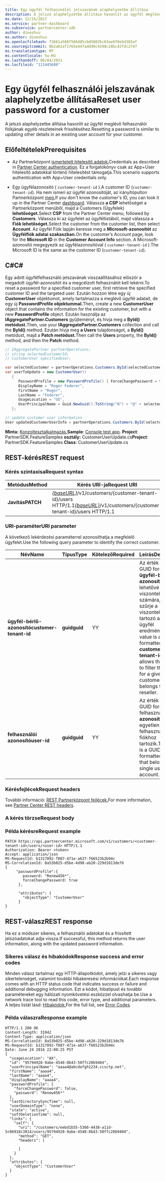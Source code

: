 ```yaml
---
title: Egy ügyfél felhasználói jelszavának alaphelyzetbe állítása
description: A jelszó alaphelyzetbe állítása hasonlít az ügyfél meglévő felhasználói fiókjának egyéb részleteinek frissítéséhez.
ms.date: 12/15/2017
ms.service: partner-dashboard
ms.subservice: partnercenter-sdk
author: dineshvu
ms.author: dineshvu
ms.openlocfilehash: f3661a588f566485cbd58035c63ae9f8e5d383af
ms.sourcegitcommit: 0b2a62af1765a447addd9c4340c28bc42fdc2747
ms.translationtype: MT
ms.contentlocale: hu-HU
ms.lasthandoff: 06/04/2021
ms.locfileid: "111445680"
---
```

# <a name="reset-user-password-for-a-customer"></a><span data-ttu-id="3692f-103">Egy ügyfél felhasználói jelszavának alaphelyzetbe állítása</span><span class="sxs-lookup"><span data-stu-id="3692f-103">Reset user password for a customer</span></span>

<span data-ttu-id="3692f-104">A jelszó alaphelyzetbe állítása hasonlít az ügyfél meglévő felhasználói fiókjának egyéb részleteinek frissítéséhez.</span><span class="sxs-lookup"><span data-stu-id="3692f-104">Resetting a password is similar to updating other details in an existing user account for your customer.</span></span>

## <a name="prerequisites"></a><span data-ttu-id="3692f-105">Előfeltételek</span><span class="sxs-lookup"><span data-stu-id="3692f-105">Prerequisites</span></span>

- <span data-ttu-id="3692f-106">Az Partnerközpont [ismertetett hitelesítő adatok.](partner-center-authentication.md)</span><span class="sxs-lookup"><span data-stu-id="3692f-106">Credentials as described in [Partner Center authentication](partner-center-authentication.md).</span></span> <span data-ttu-id="3692f-107">Ez a forgatókönyv csak az App+User hitelesítő adatokkal történő hitelesítést támogatja.</span><span class="sxs-lookup"><span data-stu-id="3692f-107">This scenario supports authentication with App+User credentials only.</span></span>

- <span data-ttu-id="3692f-108">Egy ügyfélazonosító ( `customer-tenant-id` ).</span><span class="sxs-lookup"><span data-stu-id="3692f-108">A customer ID (`customer-tenant-id`).</span></span> <span data-ttu-id="3692f-109">Ha nem ismeri az ügyfél azonosítóját, az irányítópulton Partnerközpont [meg.](https://partner.microsoft.com/dashboard)</span><span class="sxs-lookup"><span data-stu-id="3692f-109">If you don't know the customer's ID, you can look it up in the Partner Center [dashboard](https://partner.microsoft.com/dashboard).</span></span> <span data-ttu-id="3692f-110">Válassza **a CSP** lehetőséget a Partnerközpont menüből, majd a Customers (Ügyfelek) **lehetőséget.**</span><span class="sxs-lookup"><span data-stu-id="3692f-110">Select **CSP** from the Partner Center menu, followed by **Customers**.</span></span> <span data-ttu-id="3692f-111">Válassza ki az ügyfelet az ügyféllistából, majd válassza a **Fiók lehetőséget.**</span><span class="sxs-lookup"><span data-stu-id="3692f-111">Select the customer from the customer list, then select **Account**.</span></span> <span data-ttu-id="3692f-112">Az ügyfél Fiók lapján keresse meg a **Microsoft-azonosítót** az **Ügyfélfiók adatai szakaszban.**</span><span class="sxs-lookup"><span data-stu-id="3692f-112">On the customer’s Account page, look for the **Microsoft ID** in the **Customer Account Info** section.</span></span> <span data-ttu-id="3692f-113">A Microsoft-azonosító megegyezik az ügyfélazonosítóval ( `customer-tenant-id` ).</span><span class="sxs-lookup"><span data-stu-id="3692f-113">The Microsoft ID is the same as the customer ID  (`customer-tenant-id`).</span></span>

## <a name="c"></a><span data-ttu-id="3692f-114">C\#</span><span class="sxs-lookup"><span data-stu-id="3692f-114">C\#</span></span>

<span data-ttu-id="3692f-115">Egy adott ügyfélfelhasználó jelszavának visszaállításához először a megadott ügyfél-azonosítót és a megcélzott felhasználót kell lekérni.</span><span class="sxs-lookup"><span data-stu-id="3692f-115">To reset a password for a specified customer user, first retrieve the specified customer ID and the targeted user.</span></span> <span data-ttu-id="3692f-116">Ezután hozzon létre egy új **CustomerUser** objektumot, amely tartalmazza a meglévő ügyfél adatait, de egy új **PasswordProfile objektummal.**</span><span class="sxs-lookup"><span data-stu-id="3692f-116">Then, create a new **CustomerUser** object that contains the information for the existing customer, but with a new **PasswordProfile** object.</span></span> <span data-ttu-id="3692f-117">Ezután használja az **IAggregatePartner.Customers** gyűjteményt, és hívja meg a **ById() metódust.**</span><span class="sxs-lookup"><span data-stu-id="3692f-117">Then, use your **IAggregatePartner.Customers** collection and call the **ById()** method.</span></span> <span data-ttu-id="3692f-118">Ezután hívja meg **a Users** tulajdonságot, a **ById()** metódust, majd a **Patch metódust.**</span><span class="sxs-lookup"><span data-stu-id="3692f-118">Then call the **Users** property, the **ById()** method, and then the **Patch** method.</span></span>

``` csharp
// IAggregatePartner partnerOperations;
// string selectedCustomerId;
// CustomerUser specifiedUser;

var selectedCustomer = partnerOperations.Customers.ById(selectedCustomerId).Get();
var userToUpdate = new CustomerUser()
   {
      PasswordProfile = new PasswordProfile() { ForceChangePassword = true, Password = "newPassword" },
      DisplayName = "Roger Federer",
      FirstName = "Roger",
      LastName = "Federer",
      UsageLocation = "US",
      UserPrincipalName = Guid.NewGuid().ToString("N") + "@" + selectedCustomer.CompanyProfile.Domain.ToString()
   };

// update customer user information
User updatedCustomerUserInfo = partnerOperations.Customers.ById(selectedCustomerId).Users.ById(specifiedUser.Id).Patch(userToUpdate);

```

<span data-ttu-id="3692f-119">**Minta:** [Konzoltesztalkalmazás.](console-test-app.md)</span><span class="sxs-lookup"><span data-stu-id="3692f-119">**Sample**: [Console test app](console-test-app.md).</span></span> <span data-ttu-id="3692f-120">**Project**: PartnerSDK.FeatureSamples **osztály:** CustomerUserUpdate.cs</span><span class="sxs-lookup"><span data-stu-id="3692f-120">**Project**: PartnerSDK.FeatureSamples **Class**: CustomerUserUpdate.cs</span></span>

## <a name="rest-request"></a><span data-ttu-id="3692f-121">REST-kérés</span><span class="sxs-lookup"><span data-stu-id="3692f-121">REST request</span></span>

### <a name="request-syntax"></a><span data-ttu-id="3692f-122">Kérés szintaxisa</span><span class="sxs-lookup"><span data-stu-id="3692f-122">Request syntax</span></span>

| <span data-ttu-id="3692f-123">Metódus</span><span class="sxs-lookup"><span data-stu-id="3692f-123">Method</span></span>    | <span data-ttu-id="3692f-124">Kérés URI-ja</span><span class="sxs-lookup"><span data-stu-id="3692f-124">Request URI</span></span>                                                                                  |
|-----------|----------------------------------------------------------------------------------------------|
| <span data-ttu-id="3692f-125">**Javítás**</span><span class="sxs-lookup"><span data-stu-id="3692f-125">**PATCH**</span></span> | <span data-ttu-id="3692f-126">[*{baseURL}*](partner-center-rest-urls.md)/v1/customers/{customer-tenant-id}/users HTTP/1.1</span><span class="sxs-lookup"><span data-stu-id="3692f-126">[*{baseURL}*](partner-center-rest-urls.md)/v1/customers/{customer-tenant-id}/users HTTP/1.1</span></span> |

### <a name="uri-parameter"></a><span data-ttu-id="3692f-127">URI-paraméter</span><span class="sxs-lookup"><span data-stu-id="3692f-127">URI parameter</span></span>

<span data-ttu-id="3692f-128">A következő lekérdezési paraméterrel azonosíthatja a megfelelő ügyfelet.</span><span class="sxs-lookup"><span data-stu-id="3692f-128">Use the following query parameter to identify the correct customer.</span></span>

| <span data-ttu-id="3692f-129">Név</span><span class="sxs-lookup"><span data-stu-id="3692f-129">Name</span></span>                   | <span data-ttu-id="3692f-130">Típus</span><span class="sxs-lookup"><span data-stu-id="3692f-130">Type</span></span>     | <span data-ttu-id="3692f-131">Kötelező</span><span class="sxs-lookup"><span data-stu-id="3692f-131">Required</span></span> | <span data-ttu-id="3692f-132">Leírás</span><span class="sxs-lookup"><span data-stu-id="3692f-132">Description</span></span>                                                                                                                                            |
|------------------------|----------|----------|--------------------------------------------------------------------------------------------------------------------------------------------------------|
| <span data-ttu-id="3692f-133">**ügyfél-bérlő-azonosító**</span><span class="sxs-lookup"><span data-stu-id="3692f-133">**customer-tenant-id**</span></span> | <span data-ttu-id="3692f-134">**guid**</span><span class="sxs-lookup"><span data-stu-id="3692f-134">**guid**</span></span> | <span data-ttu-id="3692f-135">Y</span><span class="sxs-lookup"><span data-stu-id="3692f-135">Y</span></span>        | <span data-ttu-id="3692f-136">Az érték egy GUID formátumú **ügyfél-bérlő-azonosító,** amely lehetővé teszi a viszonteladó számára, hogy szűrje a viszonteladóhoz tartozó adott ügyfél eredményeit.</span><span class="sxs-lookup"><span data-stu-id="3692f-136">The value is a GUID formatted **customer-tenant-id** that allows the reseller to filter the results for a given customer that belongs to the reseller.</span></span> |
| <span data-ttu-id="3692f-137">**felhasználói azonosító**</span><span class="sxs-lookup"><span data-stu-id="3692f-137">**user-id**</span></span>            | <span data-ttu-id="3692f-138">**guid**</span><span class="sxs-lookup"><span data-stu-id="3692f-138">**guid**</span></span> | <span data-ttu-id="3692f-139">Y</span><span class="sxs-lookup"><span data-stu-id="3692f-139">Y</span></span>        | <span data-ttu-id="3692f-140">Az érték egy GUID formátumú felhasználói **azonosító,** amely egyetlen felhasználói fiókhoz tartozik.</span><span class="sxs-lookup"><span data-stu-id="3692f-140">The value is a GUID formatted **user-id** that belongs to a single user account.</span></span>                                                                       |

### <a name="request-headers"></a><span data-ttu-id="3692f-141">Kérésfejlécek</span><span class="sxs-lookup"><span data-stu-id="3692f-141">Request headers</span></span>

<span data-ttu-id="3692f-142">További információ: [REST Partnerközpont fejlécek.](headers.md)</span><span class="sxs-lookup"><span data-stu-id="3692f-142">For more information, see [Partner Center REST headers](headers.md).</span></span>

### <a name="request-body"></a><span data-ttu-id="3692f-143">A kérés törzse</span><span class="sxs-lookup"><span data-stu-id="3692f-143">Request body</span></span>

### <a name="request-example"></a><span data-ttu-id="3692f-144">Példa kérésre</span><span class="sxs-lookup"><span data-stu-id="3692f-144">Request example</span></span>

```http
PATCH https://api.partnercenter.microsoft.com/v1/customers/<customer-tenant-id>/users/<user-id> HTTP/1.1
Authorization: Bearer <token>
Accept: application/json
MS-RequestId: b1317092-f087-471e-a637-f66523b2b94c
MS-CorrelationId: 8a53b025-d5be-4d98-ab20-229d1813de76
{
     "passwordProfile":{
        password: "Renew456*",
        forceChangePassword: true
      },

      "attributes": {
        "objectType": "CustomerUser"
      }
}
```

## <a name="rest-response"></a><span data-ttu-id="3692f-145">REST-válasz</span><span class="sxs-lookup"><span data-stu-id="3692f-145">REST response</span></span>

<span data-ttu-id="3692f-146">Ha ez a módszer sikeres, a felhasználói adatokat és a frissített jelszóadatokat adja vissza.</span><span class="sxs-lookup"><span data-stu-id="3692f-146">If successful, this method returns the user information, along with the updated password information.</span></span>

### <a name="response-success-and-error-codes"></a><span data-ttu-id="3692f-147">Sikeres válasz és hibakódok</span><span class="sxs-lookup"><span data-stu-id="3692f-147">Response success and error codes</span></span>

<span data-ttu-id="3692f-148">Minden válasz tartalmaz egy HTTP-állapotkódot, amely jelzi a sikeres vagy sikertelenséget, valamint további hibakeresési információkat.</span><span class="sxs-lookup"><span data-stu-id="3692f-148">Each response comes with an HTTP status code that indicates success or failure and additional debugging information.</span></span> <span data-ttu-id="3692f-149">Ezt a kódot, hibatípust és további paramétereket egy hálózati nyomkövetési eszközzel olvashatja be.</span><span class="sxs-lookup"><span data-stu-id="3692f-149">Use a network trace tool to read this code, error type, and additional parameters.</span></span> <span data-ttu-id="3692f-150">A teljes listát lásd: [Hibakódok.](error-codes.md)</span><span class="sxs-lookup"><span data-stu-id="3692f-150">For the full list, see [Error Codes](error-codes.md).</span></span>

### <a name="response-example"></a><span data-ttu-id="3692f-151">Példa válaszra</span><span class="sxs-lookup"><span data-stu-id="3692f-151">Response example</span></span>

```http
HTTP/1.1 200 OK
Content-Length: 31942
Content-Type: application/json
MS-CorrelationId: 8a53b025-d5be-4d98-ab20-229d1813de76
MS-RequestId: b1317092-f087-471e-a637-f66523b2b94c
Date: June 24 2016 22:00:25 PST
{
  "usageLocation": "AX",
  "id": "95794928-9abe-4548-8b43-50ffc20b9404",
  "userPrincipalName": "aaaa4@abcdefgh1234.ccsctp.net",
  "firstName": "aaaa4",
  "lastName": "aaaa4",
  "displayName": "aaaa4",
  "passwordProfile": {
    "forceChangePassword": false,
    "password": "Renew456*"
  },
  "lastDirectorySyncTime": null,
  "userDomainType": "none",
  "state": "active",
  "softDeletionTime": null,
  "links": {
    "self": {
      "uri": "/customers/eebd1b55-5360-4438-a11d-5c06918c3014/users/95794928-9abe-4548-8b43-50ffc20b9404",
      "method": "GET",
      "headers": [

      ]
    }
  },
  "attributes": {
    "objectType": "CustomerUser"
  }
}
```
